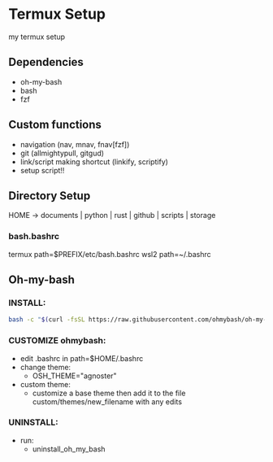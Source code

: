 # Termux Setup

my termux setup

## Dependencies

-   oh-my-bash
-   bash
-   fzf

## Custom functions

-   navigation (nav, mnav, fnav[fzf])
-   git (allmightypull, gitgud)
-   link/script making shortcut (linkify, scriptify)
-   setup script!!

## Directory Setup

HOME -> documents | python | rust | github | scripts | storage

### bash.bashrc

termux path=$PREFIX/etc/bash.bashrc
wsl2 path=~/.bashrc

## Oh-my-bash

### INSTALL:

```bash
bash -c "$(curl -fsSL https://raw.githubusercontent.com/ohmybash/oh-my-bash/master/tools/install.sh)"
```

### CUSTOMIZE ohmybash:

-   edit .bashrc in path=$HOME/.bashrc
-   change theme:
    -   OSH_THEME="agnoster"
-   custom theme:
    -   customize a base theme then add it to the file custom/themes/new_filename with any edits

### UNINSTALL:

-   run:
    -   uninstall_oh_my_bash
